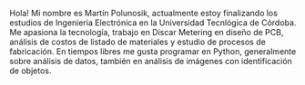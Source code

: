Hola! Mi nombre es Martín Polunosik, actualmente estoy finalizando los estudios de Ingenieria Electrónica en la Universidad Tecnlógica de Córdoba. Me apasiona la tecnología,
trabajo en Discar Metering en diseño de PCB, análisis de costos de listado de materiales y estudio de procesos de fabricación. En tiempos libres me gusta programar 
en Python, generalmente sobre análisis de datos, también en análisis de imágenes con identificación de objetos.
